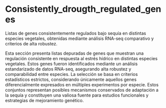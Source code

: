 # Consistently_drougth_regulated_genes
Listas de genes consistentemente regulados bajo sequía en distintas especies vegetales, obtenidas mediante análisis RNA-seq comparativo y criterios de alta robustez.

Esta sección presenta listas depuradas de genes que muestran una regulación consistente en respuesta al estrés hídrico en distintas especies vegetales. Estos genes fueron identificados mediante un análisis estandarizado de datos RNA-seq, asegurando alta robustez y comparabilidad entre especies. La selección se basa en criterios estadísticos estrictos, considerando únicamente aquellos genes diferencialmente expresados en múltiples experimentos por especie. Estos conjuntos representan posibles mecanismos conservados de adaptación a la sequía y constituyen una valiosa fuente para estudios funcionales y estrategias de mejoramiento genético.


